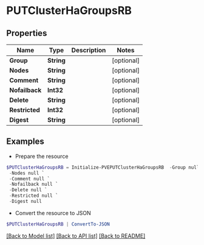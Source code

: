# PUTClusterHaGroupsRB
## Properties

Name | Type | Description | Notes
------------ | ------------- | ------------- | -------------
**Group** | **String** |  | [optional] 
**Nodes** | **String** |  | [optional] 
**Comment** | **String** |  | [optional] 
**Nofailback** | **Int32** |  | [optional] 
**Delete** | **String** |  | [optional] 
**Restricted** | **Int32** |  | [optional] 
**Digest** | **String** |  | [optional] 

## Examples

- Prepare the resource
```powershell
$PUTClusterHaGroupsRB = Initialize-PVEPUTClusterHaGroupsRB  -Group null `
 -Nodes null `
 -Comment null `
 -Nofailback null `
 -Delete null `
 -Restricted null `
 -Digest null
```

- Convert the resource to JSON
```powershell
$PUTClusterHaGroupsRB | ConvertTo-JSON
```

[[Back to Model list]](../README.md#documentation-for-models) [[Back to API list]](../README.md#documentation-for-api-endpoints) [[Back to README]](../README.md)

